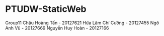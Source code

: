 # PTUDW-StaticWeb
Group11
Châu Hoàng Tấn - 20127621
Hứa Lâm Chí Cường - 20127455
Ngô Anh Vũ - 20127669
Nguyễn Huy Hoàn - 20127166
